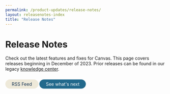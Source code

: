 ```yaml
---
permalink: /product-updates/release-notes/
layout: releasenotes-index
title: "Release Notes"
---
```

# Release Notes

Check out the latest features and fixes for Canvas. This page covers releases beginning in December of 2023. Prior releases can be found in our legacy [knowledge center](https://canvas-medical.zendesk.com/hc/en-us/sections/360010471754-Release-Documents). 
<br>
<br>

<a href="https://docs.canvasmedical.com/release-notes.xml" style="background-color: #EEE9D9; color: #0D2C4C; padding: 6px 20px; text-decoration: none; border-radius: 20px;" target="_blank">RSS Feed</a>&nbsp;<a href="https://docs.canvasmedical.com/product-updates/important-dates/" style="background-color: #22698C; color: white; padding: 6px 20px; text-decoration: none; border-radius: 20px;" target="_blank">See what's next</a>

